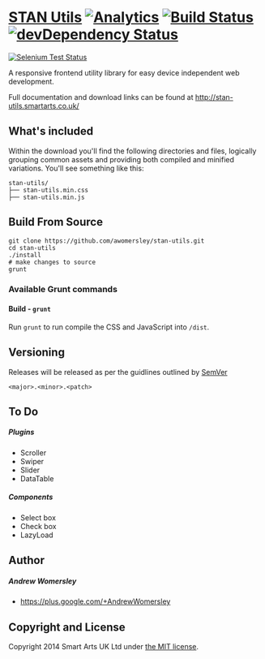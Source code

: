 # [STAN Utils](http://stan-utils.smartarts.co.uk/) [![Analytics](https://ga-beacon.appspot.com/UA-2775758-54/awomersley/stan-utils)](https://github.com/awomersley/stan-utils) [![Build Status](https://secure.travis-ci.org/awomersley/stan-utils.png)](http://travis-ci.org/awomersley/stan-utils) [![devDependency Status](https://david-dm.org/awomersley/stan-utils/dev-status.png?theme=shields.io)](https://david-dm.org/awomersley/stan-utils#info=devDependencies)

[![Selenium Test Status](https://saucelabs.com/browser-matrix/stan-utils.svg)](https://saucelabs.com/u/stan-utils)

A responsive frontend utility library for easy device independent web development.

Full documentation and download links can be found at <http://stan-utils.smartarts.co.uk/>


## What's included

Within the download you'll find the following directories and files, logically grouping common assets and providing both compiled and minified variations. You'll see something like this:

```
stan-utils/
├── stan-utils.min.css
├── stan-utils.min.js
```


## Build From Source

	git clone https://github.com/awomersley/stan-utils.git
	cd stan-utils
	./install
	# make changes to source
	grunt

### Available Grunt commands

#### Build - `grunt`
Run `grunt` to run compile the CSS and JavaScript into `/dist`.



## Versioning

Releases will be released as per the guidlines outlined by [SemVer](http://semver.org/)

`<major>.<minor>.<patch>`



## To Do

##### Plugins
- Scroller
- Swiper
- Slider
- DataTable

##### Components
- Select box
- Check box
- LazyLoad



## Author

##### Andrew Womersley

- <https://plus.google.com/+AndrewWomersley>




## Copyright and License

Copyright 2014 Smart Arts UK Ltd under [the MIT license](LICENSE).
